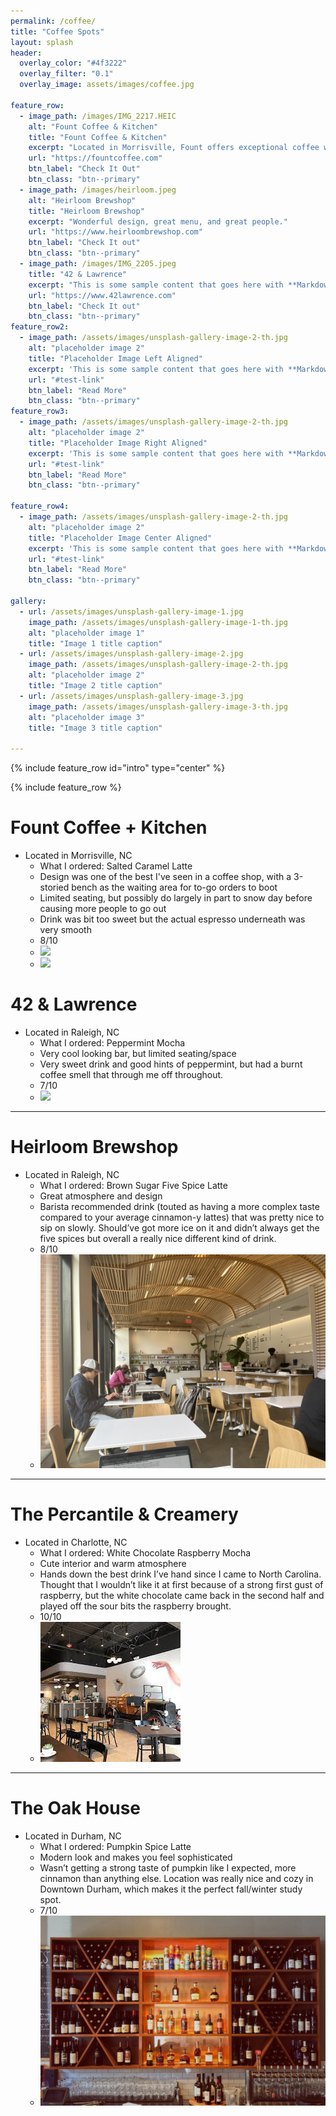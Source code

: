 ```yaml
---
permalink: /coffee/
title: "Coffee Spots"
layout: splash
header:
  overlay_color: "#4f3222"
  overlay_filter: "0.1"
  overlay_image: assets/images/coffee.jpg

feature_row:
  - image_path: /images/IMG_2217.HEIC
    alt: "Fount Coffee & Kitchen"
    title: "Fount Coffee & Kitchen"
    excerpt: "Located in Morrisville, Fount offers exceptional coffee with an a modern, cozy design"
    url: "https://fountcoffee.com"
    btn_label: "Check It Out"
    btn_class: "btn--primary"
  - image_path: /images/heirloom.jpeg
    alt: "Heirloom Brewshop"
    title: "Heirloom Brewshop"
    excerpt: "Wonderful design, great menu, and great people."
    url: "https://www.heirloombrewshop.com"
    btn_label: "Check It out"
    btn_class: "btn--primary"
  - image_path: /images/IMG_2205.jpeg
    title: "42 & Lawrence"
    excerpt: "This is some sample content that goes here with **Markdown** formatting."
    url: "https://www.42lawrence.com"
    btn_label: "Check It out"
    btn_class: "btn--primary"
feature_row2:
  - image_path: /assets/images/unsplash-gallery-image-2-th.jpg
    alt: "placeholder image 2"
    title: "Placeholder Image Left Aligned"
    excerpt: 'This is some sample content that goes here with **Markdown** formatting. Left aligned with `type="left"`'
    url: "#test-link"
    btn_label: "Read More"
    btn_class: "btn--primary"
feature_row3:
  - image_path: /assets/images/unsplash-gallery-image-2-th.jpg
    alt: "placeholder image 2"
    title: "Placeholder Image Right Aligned"
    excerpt: 'This is some sample content that goes here with **Markdown** formatting. Right aligned with `type="right"`'
    url: "#test-link"
    btn_label: "Read More"
    btn_class: "btn--primary"
    
feature_row4:
  - image_path: /assets/images/unsplash-gallery-image-2-th.jpg
    alt: "placeholder image 2"
    title: "Placeholder Image Center Aligned"
    excerpt: 'This is some sample content that goes here with **Markdown** formatting. Centered with `type="center"`'
    url: "#test-link"
    btn_label: "Read More"
    btn_class: "btn--primary"
    
gallery:
  - url: /assets/images/unsplash-gallery-image-1.jpg
    image_path: /assets/images/unsplash-gallery-image-1-th.jpg
    alt: "placeholder image 1"
    title: "Image 1 title caption"
  - url: /assets/images/unsplash-gallery-image-2.jpg
    image_path: /assets/images/unsplash-gallery-image-2-th.jpg
    alt: "placeholder image 2"
    title: "Image 2 title caption"
  - url: /assets/images/unsplash-gallery-image-3.jpg
    image_path: /assets/images/unsplash-gallery-image-3-th.jpg
    alt: "placeholder image 3"
    title: "Image 3 title caption"
    
---
```


{% include feature_row id="intro" type="center" %}


{% include feature_row %}

Fount Coffee + Kitchen
=====
* Located in Morrisville, NC
  * What I ordered: Salted Caramel Latte
  * Design was one of the best I've seen in a coffee shop, with a 3-storied bench as the waiting area for to-go orders to boot
  * Limited seating, but possibly do largely in part to snow day before causing more people to go out
  * Drink was bit too sweet but the actual espresso underneath was very smooth 
  * 8/10
  * ![](/images/IMG_2217.HEIC)
  * ![](/images/IMG_2215.HEIC)



42 & Lawrence 
======
* Located in Raleigh, NC
  * What I ordered: Peppermint Mocha
  * Very cool looking bar, but limited seating/space
  * Very sweet drink and good hints of peppermint, but had a burnt coffee smell that through me off throughout. 
  * 7/10
  * ![](/images/IMG_2205.jpeg)

---

Heirloom Brewshop
======
* Located in Raleigh, NC
  * What I ordered: Brown Sugar Five Spice Latte
  * Great atmosphere and design
  * Barista recommended drink (touted as having a more complex taste compared to your average cinnamon-y lattes)  that was pretty nice to sip on slowly. Should’ve     got more ice on it and didn’t always get the five spices but overall a really nice different kind of drink. 
  * 8/10 
  * ![](/images/heirloom.jpeg)


---


The Percantile & Creamery
======
* Located in Charlotte, NC
  * What I ordered: White Chocolate Raspberry Mocha
  * Cute interior and warm atmosphere
  * Hands down the best drink I’ve hand since I came to North Carolina. Thought that I wouldn’t like it at first because of a strong first gust of raspberry, but the white chocolate came back in the second half and played off the sour bits the raspberry brought. 
  *  10/10
  *  ![](/images/perc.jpg)

---


The Oak House
======
* Located in Durham, NC
  * What I ordered: Pumpkin Spice Latte
  * Modern look and makes you feel sophisticated
  * Wasn’t getting a strong taste of pumpkin like I expected, more cinnamon than anything else. Location was really nice and cozy in Downtown Durham, which makes it the perfect fall/winter study spot. 
  * 7/10
  * ![](/images/oak.jpg)


